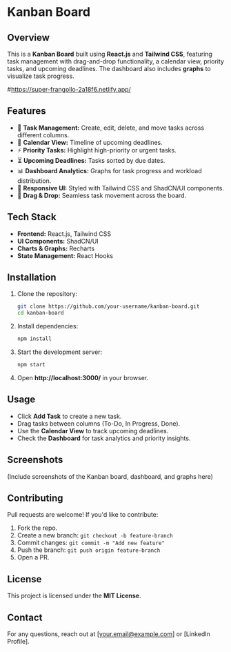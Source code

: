 # Kanban Board

## Overview
This is a **Kanban Board** built using **React.js** and **Tailwind CSS**, featuring task management with drag-and-drop functionality, a calendar view, priority tasks, and upcoming deadlines. The dashboard also includes **graphs** to visualize task progress.

#https://super-frangollo-2a18f6.netlify.app/

## Features
- 📌 **Task Management:** Create, edit, delete, and move tasks across different columns.
- 📆 **Calendar View:** Timeline of upcoming deadlines.
- ⚡ **Priority Tasks:** Highlight high-priority or urgent tasks.
- ⏳ **Upcoming Deadlines:** Tasks sorted by due dates.
- 📊 **Dashboard Analytics:** Graphs for task progress and workload distribution.
- 🎨 **Responsive UI:** Styled with Tailwind CSS and ShadCN/UI components.
- 🔄 **Drag & Drop:** Seamless task movement across the board.

## Tech Stack
- **Frontend:** React.js, Tailwind CSS
- **UI Components:** ShadCN/UI
- **Charts & Graphs:** Recharts
- **State Management:** React Hooks

## Installation
1. Clone the repository:
   ```bash
   git clone https://github.com/your-username/kanban-board.git
   cd kanban-board
   ```
2. Install dependencies:
   ```bash
   npm install
   ```
3. Start the development server:
   ```bash
   npm start
   ```
4. Open **http://localhost:3000/** in your browser.

## Usage
- Click **Add Task** to create a new task.
- Drag tasks between columns (To-Do, In Progress, Done).
- Use the **Calendar View** to track upcoming deadlines.
- Check the **Dashboard** for task analytics and priority insights.

## Screenshots
(Include screenshots of the Kanban board, dashboard, and graphs here)

## Contributing
Pull requests are welcome! If you'd like to contribute:
1. Fork the repo.
2. Create a new branch: `git checkout -b feature-branch`
3. Commit changes: `git commit -m "Add new feature"`
4. Push the branch: `git push origin feature-branch`
5. Open a PR.

## License
This project is licensed under the **MIT License**.

## Contact
For any questions, reach out at [your.email@example.com] or [LinkedIn Profile].


